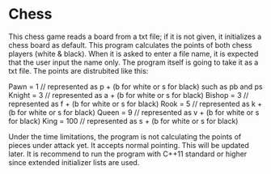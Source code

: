 # Chess

This chess game reads a board from a txt file; if it is not given, it initializes a chess board as default. This program calculates the points of both chess players (white & black). When it is asked to enter a file name, it is expected that the user input the name only. The program itself is going to take it as a txt file.
The points are distrubited like this:

Pawn = 1          // represented as p + (b for white or s for black) such as pb and ps
Knight = 3        // represented as a + (b for white or s for black)
Bishop = 3        // represented as f + (b for white or s for black)
Rook = 5          // represented as k + (b for white or s for black)
Queen = 9         // represented as v + (b for white or s for black)
King = 100        // represented as s + (b for white or s for black)

Under the time limitations, the program is not calculating the points of pieces under attack yet. It accepts normal pointing. This will be updated later.
It is recommend to run the program with C++11 standard or higher since extended initializer lists are used.
